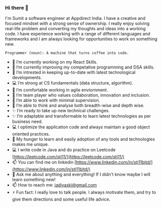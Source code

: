 ### Hi there 👋

I'm Sumit a software engineer at Appdirect India. I have a creative and focused mindset with a strong sense of ownership. I really enjoy solving real-life problem and converting my thoughts and ideas into a working code. I have experience working with a range of different languages and frameworks and I am always looking for opportunities to work on something new. 

```
Programmer (noun): A machine that turns coffee into code.
```

- 🔭 I’m currently working on my React Skills.
- 🌱 I’m currently improving my competative programming and DSA skills.
- 👯 I’m intrested in keeping up-to-date with latest technological developments.
- :computer: I’m strong at CS fundamentals (data structure, algorithm).
- 🌱 I’m comfortable working in agile enviornment.
- 🔭 I’m team player who values collaboration, innovation and inclusion.
- 🤔 I’m able to work with minimal supervision.
- 👯 I’m able to think and analyse both breadth-wise and depth wise.
- ✨ I’m ready to take up new technical challenges.
- ✨ I’m adaptable and transformable to learn latest technologies as per business need.
- :computer: I optimize the application code and always maintain a good object oriented practices.
- 🌱 My hunger to learn and easily adoption of any tools and technologies makes me unique.
- :computer: I write code in Java and do practice on Leetcode [https://leetcode.com/stj11/](https://leetcode.com/stj11/)
- 📫 You can find me on linkedin [https://www.linkedin.com/in/stj11bitd/](https://www.linkedin.com/in/stj11bitd/)
- 💬 Ask me about anything and everything! If I didn't know maybe I will learn something new!
- 📫 How to reach me: jadiyaskj@gmail.com
- ⚡ Fun fact: I really love to talk people. I always motivate them, and try to give them directions and some useful life advice. 

